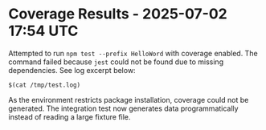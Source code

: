 # Coverage Results - 2025-07-02 17:54 UTC

Attempted to run `npm test --prefix HelloWord` with coverage enabled. The command failed because `jest` could not be found due to missing dependencies. See log excerpt below:

```
$(cat /tmp/test.log)
```

As the environment restricts package installation, coverage could not be generated.
The integration test now generates data programmatically instead of reading a large fixture file.
